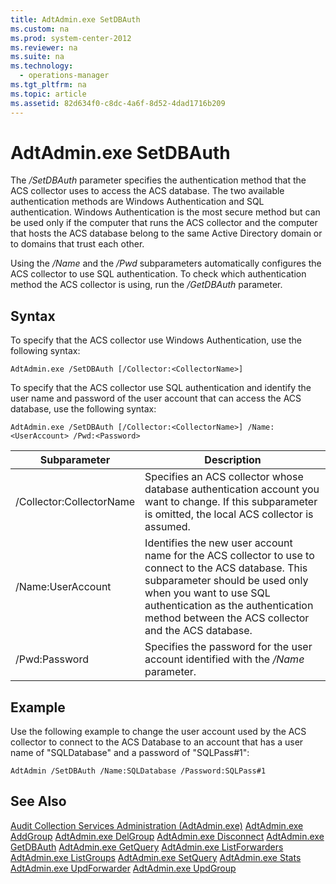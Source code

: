 ```yaml
---
title: AdtAdmin.exe SetDBAuth
ms.custom: na
ms.prod: system-center-2012
ms.reviewer: na
ms.suite: na
ms.technology: 
  - operations-manager
ms.tgt_pltfrm: na
ms.topic: article
ms.assetid: 82d634f0-c8dc-4a6f-8d52-4dad1716b209
---
```

# AdtAdmin.exe SetDBAuth
The *\/SetDBAuth* parameter specifies the authentication method that the ACS collector uses to access the ACS database. The two available authentication methods are Windows Authentication and SQL authentication. Windows Authentication is the most secure method but can be used only if the computer that runs the ACS collector and the computer that hosts the ACS database belong to the same Active Directory domain or to domains that trust each other.

Using the *\/Name* and the *\/Pwd* subparameters automatically configures the ACS collector to use SQL authentication. To check which authentication method the ACS collector is using, run the *\/GetDBAuth* parameter.

## Syntax
To specify that the ACS collector use Windows Authentication, use the following syntax:

`AdtAdmin.exe /SetDBAuth [/Collector:<CollectorName>]`

To specify that the ACS collector use SQL authentication and identify the user name and password of the user account that can access the ACS database, use the following syntax:

`AdtAdmin.exe /SetDBAuth [/Collector:<CollectorName>] /Name:<UserAccount> /Pwd:<Password>`

|Subparameter|Description|
|----------------|---------------|
|\/Collector:CollectorName|Specifies an ACS collector whose database authentication account you want to change. If this subparameter is omitted, the local ACS collector is assumed.|
|\/Name:UserAccount|Identifies the new user account name for the ACS collector to use to connect to the ACS database. This subparameter should be used only when you want to use SQL authentication as the authentication method between the ACS collector and the ACS database.|
|\/Pwd:Password|Specifies the password for the user account identified with the *\/Name* parameter.|

## Example
Use the following example to change the user account used by the ACS collector to connect to the ACS Database to an account that has a user name of "SQLDatabase" and a password of "SQLPass\#1":

`AdtAdmin /SetDBAuth /Name:SQLDatabase /Password:SQLPass#1`

## See Also
[Audit Collection Services Administration &#40;AdtAdmin.exe&#41;](Audit-Collection-Services-Administration--AdtAdmin.exe-.md)
[AdtAdmin.exe AddGroup](AdtAdmin.exe-AddGroup.md)
[AdtAdmin.exe DelGroup](AdtAdmin.exe-DelGroup.md)
[AdtAdmin.exe Disconnect](AdtAdmin.exe-Disconnect.md)
[AdtAdmin.exe GetDBAuth](AdtAdmin.exe-GetDBAuth.md)
[AdtAdmin.exe GetQuery](AdtAdmin.exe-GetQuery.md)
[AdtAdmin.exe ListForwarders](AdtAdmin.exe-ListForwarders.md)
[AdtAdmin.exe ListGroups](AdtAdmin.exe-ListGroups.md)
[AdtAdmin.exe SetQuery](AdtAdmin.exe-SetQuery.md)
[AdtAdmin.exe Stats](AdtAdmin.exe-Stats.md)
[AdtAdmin.exe UpdForwarder](AdtAdmin.exe-UpdForwarder.md)
[AdtAdmin.exe UpdGroup](AdtAdmin.exe-UpdGroup.md)


